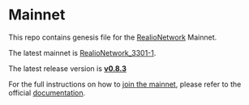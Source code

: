 # Mainnet

This repo contains genesis file for the [RealioNetwork](https://github.com/realiotech/realio-network) Mainnet.

The latest mainnet is [RealioNetwork_3301-1](./realionetwork_3301-1).

The latest release version is [**v0.8.3**](https://github.com/realiotech/realio-network/releases/tag/v0.8.3)

For the full instructions on how to [join the mainnet](https://docs.realio.network/mainnet/overview), please refer to the official [documentation](https://docs.realio.network/).